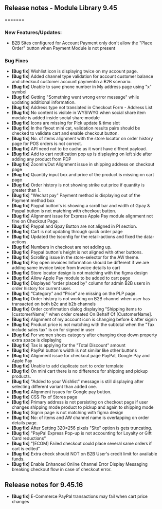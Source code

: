 ## Release notes - Module Library 9.45
=======

### New Features/Updates:

- B2B Sites configured for Account Payment only don't allow the "Place Order" button when Payment Module is not present

### Bug Fixes

* **[Bug fix]** Wishlist icon is displaying twice on my account page.
* **[Bug fix]** Added channel type validation for account customer balance and checkout customer account paymentin a B2B scenario.
* **[Bug fix]** Unable to save phone number in My address page using "x" symbol
* **[Bug fix]** Getting "Something went wrong error message" while updating additional information.
* **[Bug fix]** Address type not translated in Checkout Form - Address List
* **[Bug fix]** No content is visible in WYSIWYG when social share item module is added inside social share module
* **[Bug fix]** Icons are missing for Pick update & time slot
* **[Bug fix]** In the flyout mini cat, validation results pairs should be checked to validate cart and enable checkout button.
* **[Bug fix]** No. of items alignment with the store locator on order history page for POS orders is not correct.
* **[Bug fix]** API need not to be cache as it wont have diffrent payload.
* **[Bug fix]** Add to cart notification pop up is displaying on left side after adding any product from PDP
* **[Bug fix]** ZoomIn/Out Alignment issue in shipping address on checkout page
* **[Bug fix]** Quantity input box and price of the product is missing on cart page
* **[Bug fix]** Order history is not showing strike out price if quantity is greater than 1.
* **[Bug fix]** "Wechat pay" Payment method is displaying out of the Payment method box
* **[Bug fix]** Paypal button's is showing a scroll bar and width of Gpay & Paypal button is not matching with checkout button.
* **[Bug fix]** Alignment issue for Express Apple Pay module alignment not fine on Checkout Page.
* **[Bug fix]** Paypal and Gpay Button are not aligned in PI section.
* **[Bug fix]** Cart is not updating through quick order page
* **[Bug fix]** Updated the tsconfig for the retail-actions and fixed the data-actions.
* **[Bug fix]** Numbers in checkout are not adding up.
* **[Bug fix]** Paypal button's height is not aligned with other buttons.
* **[Bug fix]** Scrolling issue in the store-selector for the AW theme.
* **[Bug fix]** Pay open invoices Information should be different if we are adding same invoice twice from Invoice details to cart
* **[Bug fix]** Store locator design is   not matching with the figma design
* **[Bug fix]** Allow Apple Pay module to be added to cart page
* **[Bug fix]** Displayed "order placed by" column for admin B2B users in order history for current user.
* **[Bug fix]** “Category” and “Price” are missing on the PLP page.
* **[Bug fix]** Order history is not working on B2B channel when user has transacted on both b2c and b2b channels
* **[Bug fix]** Order confirmation dialog displaying "Shipping items to [customerName]" when order created On Behalf Of [CustomerName].
* **[Bug fix]** Alignment of my account icon is changing before & after signin
* **[Bug fix]** Product price is not matching with the subtotal when the "Tax include sales tax" is on for signed in user
* **[Bug fix]** For women shoes category after changing drop down property extra space is displaying
* **[Bug fix]** Tax is applying for the "Total Discount" amount
* **[Bug fix]** PayPal button's width is not similar like other buttons
* **[Bug fix]** Alignment issue for checkout page PayPal, Google Pay and Apple Pay
* **[Bug fix]** Unable to add duplicate cart to order template
* **[Bug fix]** On mini cart there is no difference for shipping and pickup products.
* **[Bug fix]** "Added to your Wishlist" message is still displaying after selecting different variant than added one.
* **[Bug fix]** Alignment issues for Google pay button.
* **[Bug fix]** CSS Fix of Stores page
* **[Bug fix]** Primary address is not persisting on checkout page if user changes shipping mode product to pickup and again to shipping mode
* **[Bug fix]** Signin page is not matching with figma design
* **[Bug fix]** No: of items and AW channel name is overlapping on order details page.
* **[Bug fix]** After Setting 320*256 pixels "Site" option is gets truncating.
* **[Bug fix]** "PayPal Express Pop-up is not accounting for Loyalty or Gift Card reductions"
* **[Bug fix]** "[ECOM] Failed checkout could place several same orders if cart is edited"
* **[Bug fix]** Extra check should NOT on B2B User's credit limit for available funds.
* **[Bug fix]** Enable Enhanced Online Channel Error Display Messaging breaking checkout flow in case of checkout error.

## Release notes for 9.45.16

* **[Bug fix]** E-Commerce PayPal transactions may fail when cart price changes
